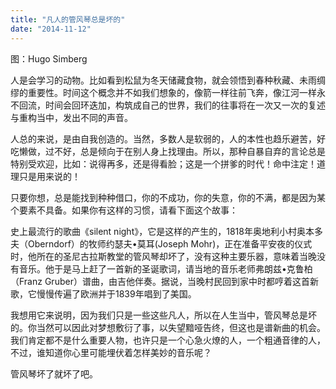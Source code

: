 ```yaml
---
title: "凡人的管风琴总是坏的"
date: "2014-11-12"
---
```


图：Hugo Simberg

人是会学习的动物。比如看到松鼠为冬天储藏食物，就会领悟到春种秋藏、未雨绸缪的重要性。时间这个概念并不如我们想象的，像箭一样往前飞奔，像江河一样永不回流，时间会回环迭加，构筑成自己的世界，我们的往事将在一次又一次的复述与重构当中，发出不同的声音。

人总的来说，是由自我创造的。当然，多数人是软弱的，人的本性也趋乐避苦，好吃懒做，过不好，总是倾向于在别人身上找理由。所以，那种自暴自弃的言论总是特别受欢迎，比如：说得再多，还是得看脸；这是一个拼爹的时代！命中注定！道理只是用来说的！

只要你想，总是能找到种种借口，你的不成功，你的失意，你的不满，都是因为某个要素不具备。如果你有这样的习惯，请看下面这个故事：

史上最流行的歌曲《silent night》，它是这样的产生的，1818年奥地利小村奥本多夫（Oberndorf）的牧师约瑟夫•莫耳(Joseph Mohr)，正在准备平安夜的仪式时，他所在的圣尼古拉斯教堂的管风琴却坏了，没有这种主要乐器，意味着当晚没有音乐。他于是马上赶了一首新的圣诞歌词，请当地的音乐老师弗朗兹•克鲁柏（Franz Gruber）谱曲，由吉他伴奏。据说，当晚村民回到家中时都哼着这首新歌，它慢慢传遍了欧洲并于1839年唱到了美国。

我想用它来说明，因为我们只是一些这些凡人，所以在人生当中，管风琴总是坏的。你当然可以因此对梦想敷衍了事，以失望黯哑告终，但这也是谱新曲的机会。我们肯定都不是什么重要人物，也许只是一个心急火燎的人，一个粗通音律的人，不过，谁知道你心里可能埋伏着怎样美妙的音乐呢？

管风琴坏了就坏了吧。
